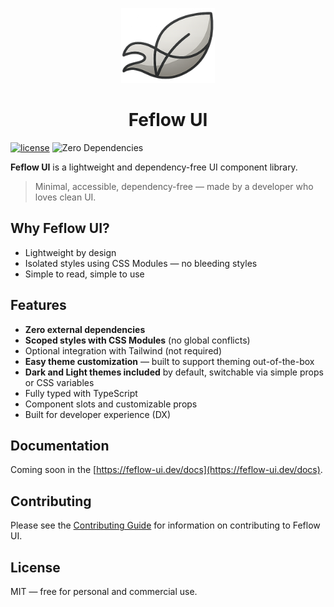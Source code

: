 <p align="center">
  <img src="./packages/docs/public/favicon.png" width="150" height="120" />
</p>

<h1 align="center">Feflow UI</h1>

[![license](https://img.shields.io/github/license/dxdns/feflow-ui)](https://github.com/dxdns/feflow-ui/blob/master/LICENSE)
![Zero Dependencies](https://img.shields.io/badge/dependencies-0-green)

**Feflow UI** is a lightweight and dependency-free UI component library.

> Minimal, accessible, dependency-free — made by a developer who loves clean UI.

## Why Feflow UI?

- Lightweight by design
- Isolated styles using CSS Modules — no bleeding styles
- Simple to read, simple to use

## Features

- **Zero external dependencies**
- **Scoped styles with CSS Modules** (no global conflicts)
- Optional integration with Tailwind (not required)
- **Easy theme customization** — built to support theming out-of-the-box
- **Dark and Light themes included** by default, switchable via simple props or
  CSS variables
- Fully typed with TypeScript
- Component slots and customizable props
- Built for developer experience (DX)

## Documentation

Coming soon in the [https://feflow-ui.dev/docs](https://feflow-ui.dev/docs).

## Contributing

Please see the [Contributing Guide](CONTRIBUTING.md) for information on
contributing to Feflow UI.

## License

MIT — free for personal and commercial use.
